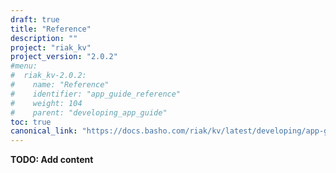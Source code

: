 ```yaml
---
draft: true
title: "Reference"
description: ""
project: "riak_kv"
project_version: "2.0.2"
#menu:
#  riak_kv-2.0.2:
#    name: "Reference"
#    identifier: "app_guide_reference"
#    weight: 104
#    parent: "developing_app_guide"
toc: true
canonical_link: "https://docs.basho.com/riak/kv/latest/developing/app-guide/reference"
---
```


**TODO: Add content**
